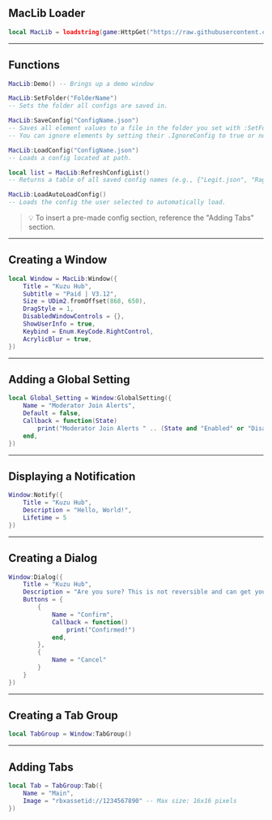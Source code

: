 ## MacLib Loader

```lua
local MacLib = loadstring(game:HttpGet("https://raw.githubusercontent.com/Wuhazua/UI-Libs/main/UI%20Libraries/MacLib/Source"))()
```

---

## Functions

```lua
MacLib:Demo() -- Brings up a demo window

MacLib:SetFolder("FolderName") 
-- Sets the folder all configs are saved in.

MacLib:SaveConfig("ConfigName.json") 
-- Saves all element values to a file in the folder you set with :SetFolder().
-- You can ignore elements by setting their .IgnoreConfig to true or not defining a flag.

MacLib:LoadConfig("ConfigName.json") 
-- Loads a config located at path.

local list = MacLib:RefreshConfigList() 
-- Returns a table of all saved config names (e.g., {"Legit.json", "Rage.json"})

MacLib:LoadAutoLoadConfig() 
-- Loads the config the user selected to automatically load.
```

> 💡 To insert a pre-made config section, reference the "Adding Tabs" section.

---

## Creating a Window

```lua
local Window = MacLib:Window({
    Title = "Kuzu Hub",
    Subtitle = "Paid | V3.12",
    Size = UDim2.fromOffset(868, 650),
    DragStyle = 1,
    DisabledWindowControls = {},
    ShowUserInfo = true,
    Keybind = Enum.KeyCode.RightControl,
    AcrylicBlur = true,
})
```

---

## Adding a Global Setting

```lua
local Global_Setting = Window:GlobalSetting({
    Name = "Moderator Join Alerts",
    Default = false,
    Callback = function(State)
        print("Moderator Join Alerts " .. (State and "Enabled" or "Disabled"))
    end,
})
```

---

## Displaying a Notification

```lua
Window:Notify({
    Title = "Kuzu Hub",
    Description = "Hello, World!",
    Lifetime = 5
})
```

---

## Creating a Dialog

```lua
Window:Dialog({
    Title = "Kuzu Hub",
    Description = "Are you sure? This is not reversible and can get you banned in up-to-date servers.",
    Buttons = {
        {
            Name = "Confirm",
            Callback = function()
                print("Confirmed!")
            end,
        },
        {
            Name = "Cancel"
        }
    }
})
```

---

## Creating a Tab Group

```lua
local TabGroup = Window:TabGroup()
```

---

## Adding Tabs

```lua
local Tab = TabGroup:Tab({
    Name = "Main",
    Image = "rbxassetid://1234567890" -- Max size: 16x16 pixels
})
```
